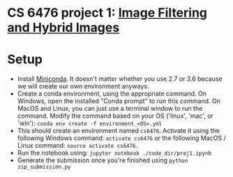 # CS 6476 project 1: [Image Filtering and Hybrid Images](https://www.cc.gatech.edu/~hays/compvision/proj1/)

# Setup
- Install <a href="https://conda.io/miniconda.html">Miniconda</a>. It doesn't matter whether you use 2.7 or 3.6 because we will create our own environment anyways.
- Create a conda environment, using the appropriate command. On Windows, open the installed "Conda prompt" to run this command. On MacOS and Linux, you can just use a terminal window to run the command. Modify the command based on your OS ('linux', 'mac', or 'win'): `conda env create -f environment_<OS>.yml`
- This should create an environment named `cs6476`. Activate it using the following Windows command: `activate cs6476` or the following MacOS / Linux command: `source activate cs6476`.
- Run the notebook using: `jupyter notebook ./code_dir/proj1.ipynb`
- Generate the submission once you're finished using `python zip_submission.py`